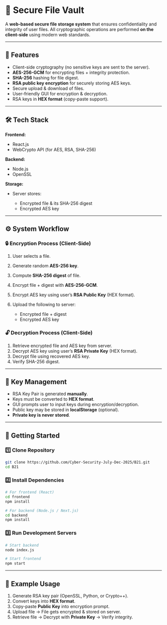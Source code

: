 # 🔐 Secure File Vault

A **web-based secure file storage system** that ensures confidentiality and integrity of user files. All cryptographic operations are performed **on the client-side** using modern web standards.

---

## 📖 Features

* Client-side cryptography (no sensitive keys are sent to the server).
* **AES-256-GCM** for encrypting files + integrity protection.
* **SHA-256** hashing for file digest.
* **RSA public key encryption** for securely storing AES keys.
* Secure upload & download of files.
* User-friendly GUI for encryption & decryption.
* RSA keys in **HEX format** (copy-paste support).

---

## 🛠️ Tech Stack

**Frontend:**

* React.js
* WebCrypto API (for AES, RSA, SHA-256)

**Backend:**

* Node.js 
* OpenSSL

**Storage:**

* Server stores:

  * Encrypted file & its SHA-256 digest
  * Encrypted AES key

---

## ⚙️ System Workflow

### 🔒 Encryption Process (Client-Side)

1. User selects a file.
2. Generate random **AES-256 key**.
3. Compute **SHA-256 digest** of file.
4. Encrypt file + digest with **AES-256-GCM**.
5. Encrypt AES key using user’s **RSA Public Key** (HEX format).
6. Upload the following to server:

   * Encrypted file + digest
   * Encrypted AES key

### 🔓 Decryption Process (Client-Side)

1. Retrieve encrypted file and AES key from server.
2. Decrypt AES key using user’s **RSA Private Key** (HEX format).
3. Decrypt file using recovered AES key.
4. Verify SHA-256 digest.

---

## 🔑 Key Management

* RSA Key Pair is generated **manually**.
* Keys must be converted to **HEX format**.
* GUI prompts user to input keys during encryption/decryption.
* Public key may be stored in **localStorage** (optional).
* **Private key is never stored**.

---

## 🚀 Getting Started

### 1️⃣ Clone Repository

```bash
git clone https://github.com/Cyber-Security-July-Dec-2025/B21.git
cd B21
```

### 2️⃣ Install Dependencies

```bash
# For frontend (React)
cd frontend
npm install

# For backend (Node.js / Next.js)
cd backend
npm install
```

### 3️⃣ Run Development Servers

```bash
# Start backend
node index.js

# Start frontend
npm start
```

---

## 🧪 Example Usage

1. Generate RSA key pair (OpenSSL, Python, or Crypto++).
2. Convert keys into **HEX format**.
3. Copy-paste **Public Key** into encryption prompt.
4. Upload file → File gets encrypted & stored on server.
5. Retrieve file → Decrypt with **Private Key** → Verify integrity.

